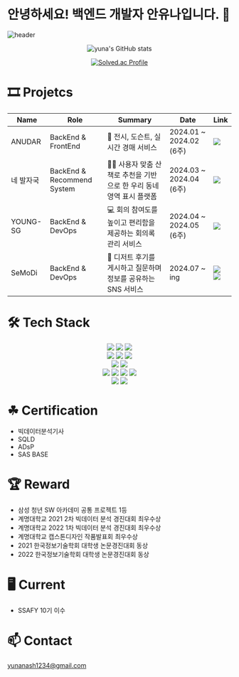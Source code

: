# 안녕하세요! 백엔드 개발자 안유나입니다. 👋

![header](https://capsule-render.vercel.app/api?type=waving&color=auto&height=300&section=header&text=YUNA%20AHN&fontSize=90&animation=fadeIn&fontAlignY=38&desc=작심삼일도%20삼일마다%20하면%20꾸준히%20하는%20것이다!&descAlignY=51&descAlign=62)


<div align="center">
 
![yuna's GitHub stats](https://github-readme-stats.vercel.app/api?username=yuna-ahn&show_icons=true&theme=radical)

[![Solved.ac Profile](http://mazassumnida.wtf/api/v2/generate_badge?boj=sgvina)](https://solved.ac/sgvina/)
</div>

# 🎞 Projetcs

<div align="center">
 
| Name      | Role                  | Summary                                                 | Date                    | Link                                                                                                                                                                                                                                                                                                                                                          |
| --------- | --------------------- | ------------------------------------------------------- | ----------------------- | ------------------------------------------------------------------------------------------------------------------------------------------------------------------------------------------------------------------------------------------------------------------------------------------------------------------------------------------------------------- |
| ANUDAR   | BackEnd & FrontEnd    | 🎨 전시, 도슨트, 실시간 경매 서비스             | 2024.01 ~ 2024.02 (6주) | <a href="https://github.com/PJT-ANUDAR/ANUDAR"> <img src="https://img.shields.io/badge/github-181717?style=for-the-badge&logo=github&logoColor=white"> <a/> |
|  네 발자국  | BackEnd & Recommend System | 🚶‍♂️ 사용자 맞춤 산책로 추천을 기반으로 한 우리 동네 영역 표시 플랫폼 | 2024.03 ~ 2024.04 (6주) | <a href="https://github.com/YourFootprints/YourFootprints"> <img src="https://img.shields.io/badge/github-181717?style=for-the-badge&logo=github&logoColor=white"> <a/>|
| YOUNG-SG   | BackEnd & DevOps           | 💻 회의 참여도를 높이고 편리함을 제공하는 회의록 관리 서비스 | 2024.04 ~ 2024.05 (6주) | <a href="https://github.com/YOUNG-SG"> <img src="https://img.shields.io/badge/github-181717?style=for-the-badge&logo=github&logoColor=white"> <a/>     |
| SeMoDi | BackEnd & DevOps    | 🍰 디저트 후기를 게시하고 질문하며 정보를 공유하는 SNS 서비스               | 2024.07 ~ ing | <a href="https://play.google.com/store/apps/details?id=com.gungssam.SeMoDi"> <img src="https://img.shields.io/badge/Android-34A853?style=for-the-badge&logo=android&logoColor=white"> <a/> <a href="https://apps.apple.com/kr/app/semodi/id6686387940"> <img src="https://img.shields.io/badge/Apple-000000?style=for-the-badge&logo=apple&logoColor=white"> <a/>                                                                                                                                                                                                 |

</div>

# 🛠 Tech Stack

<div align=center> 
 <img src="https://img.shields.io/badge/java-007396?style=for-the-badge&logo=java&logoColor=white"> 
  <img src="https://img.shields.io/badge/python-3776AB?style=for-the-badge&logo=python&logoColor=white"> 
  <img src="https://img.shields.io/badge/r-276DC3.svg?&style=for-the-badge&logo=r&logoColor=white"> 
  <br>
  
  <img src="https://img.shields.io/badge/html5-E34F26?style=for-the-badge&logo=html5&logoColor=white"> 
  <img src="https://img.shields.io/badge/css-1572B6?style=for-the-badge&logo=css3&logoColor=white"> 
  <img src="https://img.shields.io/badge/javascript-F7DF1E?style=for-the-badge&logo=javascript&logoColor=black"> 
  <br>

  <img src="https://img.shields.io/badge/vue.js-4FC08D?style=for-the-badge&logo=vue.js&logoColor=white"> 
  <img src="https://img.shields.io/badge/node.js-339933?style=for-the-badge&logo=Node.js&logoColor=white">
  <br>
  
  <img src="https://img.shields.io/badge/bootstrap-7952B3?style=for-the-badge&logo=bootstrap&logoColor=white">
    <img src="https://img.shields.io/badge/springboot-6DB33F?style=for-the-badge&logo=springboot&logoColor=white">
    <img src="https://img.shields.io/badge/django-092E20?style=for-the-badge&logo=django&logoColor=white">
    <img src="https://img.shields.io/badge/oracle-F80000.svg?&style=for-the-badge&logo=oracle&logoColor=white">
  <br>

  <img src="https://img.shields.io/badge/github-181717?style=for-the-badge&logo=github&logoColor=white">
  <img src="https://img.shields.io/badge/git-F05032?style=for-the-badge&logo=git&logoColor=white">
  <br>
</div>

# ☘ Certification
- 빅데이터분석기사
- SQLD
- ADsP
- SAS BASE

# 🏆 Reward
- 삼성 청년 SW 아카데미 공통 프로젝트 1등
- 계명대학교 2021 2차 빅데이터 분석 경진대회 최우수상
- 계명대학교 2022 1차 빅데이터 분석 경진대회 최우수상
- 계명대학교 캡스톤디자인 작품발표회 최우수상
- 2021 한국정보기술학회 대학생 논문경진대회 동상
- 2022 한국정보기술학회 대학생 논문경진대회 동상


# 🖥 Current
- SSAFY 10기 이수


# 📫 Contact
 yunanash1234@gmail.com


<!--
**YUNA-AHN/yuna-ahn** is a ✨ _special_ ✨ repository because its `README.md` (this file) appears on your GitHub profile.

Here are some ideas to get you started:

- 🔭 I’m currently working on ...
- 🌱 I’m currently learning ...
- 👯 I’m looking to collaborate on ...
- 🤔 I’m looking for help with ...
- 💬 Ask me about ...
- 📫 How to reach me: ...
- 😄 Pronouns: ...
- ⚡ Fun fact: ...
-->

